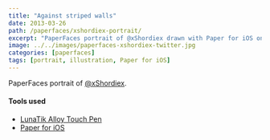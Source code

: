 ```yaml
---
title: "Against striped walls"
date: 2013-03-26
path: /paperfaces/xshordiex-portrait/
excerpt: "PaperFaces portrait of @xShordiex drawn with Paper for iOS on an iPad."
image: ../../images/paperfaces-xshordiex-twitter.jpg
categories: [paperfaces]
tags: [portrait, illustration, Paper for iOS]
---
```


PaperFaces portrait of [@xShordiex](https://twitter.com/xShordiex).

#### Tools used

- [LunaTik Alloy Touch Pen](https://www.amazon.com/gp/product/B00821TR7G/ref=as_li_ss_tl?ie=UTF8&tag=mademist-20&linkCode=as2&camp=1789&creative=390957&creativeASIN=B00821TR7G)
- [Paper for iOS](https://paper.bywetransfer.com/)
